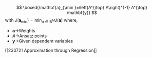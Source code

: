   

$$
\boxed{\mathbf{a}_{\min }=\left(A^{\top} A\right)^{-1} A^{\top} \mathbf{y}}
$$
 with $J\left(\mathbf{a}_{\min }\right)=\min _{a \in \mathbb{R}^M} J(\mathbf{a})$
where, 
- $\mathbf a\rightarrow$Weights 
- $A\rightarrow$Ansatz points
- $\mathbf y\rightarrow$Given dependent variables

[[230721 Approximation through Regression]]



